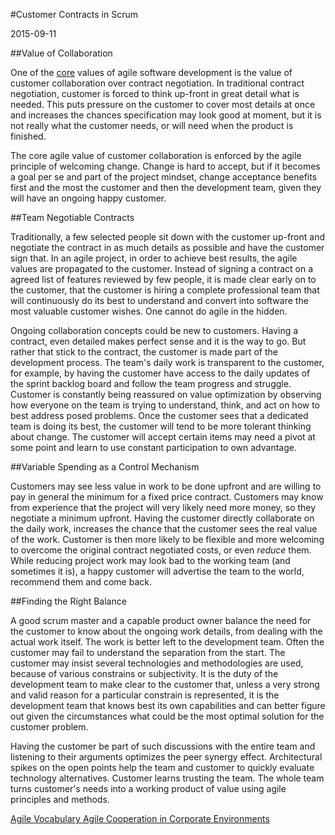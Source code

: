 #Customer Contracts in Scrum

2015-09-11

<!--- tags: management agile -->

##Value of Collaboration

One of the [core](http://agilemanifesto.org/) values of agile software development is the value of customer collaboration over contract negotiation. In traditional contract negotiation, customer is forced to think up-front in great detail what is needed. This puts pressure on the customer to cover most details at once and increases the chances specification may look good at moment, but it is not really what the customer needs, or will need when the product is finished.

The core agile value of customer collaboration is enforced by the agile principle of welcoming change. Change is hard to accept, but if it becomes a goal per se and part of the project mindset, change acceptance benefits first and the most the customer and then the development team, given they will have an ongoing happy customer.

##Team Negotiable Contracts

Traditionally, a few selected people sit down with the customer up-front and negotiate the contract in as much details as possible and have the customer sign that. In an agile project, in order to achieve best results, the agile values are propagated to the customer. Instead of signing a contract on a agreed list of features reviewed by few people, it is made clear early on to the customer, that the customer is hiring a complete professional team that will continuously do its best to understand and convert into software the most valuable customer wishes. One cannot do agile in the hidden.

Ongoing collaboration concepts could be new to customers. Having a contract, even detailed makes perfect sense and it is the way to go. But rather that stick to the contract, the customer is made part of the development process. The team's daily work is transparent to the customer, for example, by having the customer have access to the daily updates of the sprint backlog board and follow the team progress and struggle. Customer is constantly being reassured on value optimization by observing how everyone on the team is trying to understand, think, and act on how to best address posed problems. Once the customer sees that a dedicated team is doing its best, the customer will tend to be more tolerant thinking about change. The customer will accept certain items may need a pivot at some point and learn to use constant participation to own advantage.

##Variable Spending as a Control Mechanism

Customers may see less value in work to be done upfront and are willing to pay in general the minimum for a fixed price contract. Customers may know from experience that the project will very likely need more money, so they negotiate a minimum upfront. Having the customer directly collaborate on the daily work, increases the chance that the customer sees the real value of the work. Customer is then more likely to be flexible and more welcoming to overcome the original contract negotiated costs, or even *reduce* them. While reducing project work may look bad to the working team (and sometimes it is), a happy customer will advertise the team to the world, recommend them and come back.

##Finding the Right Balance

A good scrum master and a capable product owner balance the need for the customer to know about the ongoing work details, from dealing with the actual work itself. The work is better left to the development team. Often the customer may fail to understand the separation from the start. The customer may insist several technologies and methodologies are used, because of various constrains or subjectivity. It is the duty of the development team to make clear to the customer that, unless a very strong and valid reason for a particular constrain is represented, it is the development team that knows best its own capabilities and can better figure out  given the circumstances what could be the most optimal solution for the customer problem.

Having the customer be part of such discussions with the entire team and listening to their arguments optimizes the peer synergy effect. Architectural spikes on the open points help the team and customer to quickly evaluate technology alternatives. Customer learns trusting the team. The whole team turns customer's needs into a working product of value using agile principles and methods.

<ins class='nfooter'><a id='fprev' href='#blog/2015/2015-09-29-Agile-Vocabulary.md'>Agile Vocabulary</a> <a id='fnext' href='#blog/2015/2015-09-08-Agile-Cooperation-in-Corporate-Environments.md'>Agile Cooperation in Corporate Environments</a></ins>
